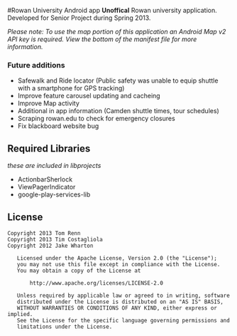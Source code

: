 #Rowan University Android app
**Unoffical** Rowan university application. Developed for Senior Project during Spring 2013. 

*Please note: To use the map portion of this application an Android Map v2 API key is required. View the bottom of the manifest file for more information.*

### Future additions
* Safewalk and Ride locator (Public safety was unable to equip shuttle with a smartphone for GPS tracking)
* Improve feature carousel updating and cacheing
* Improve Map activity
* Additional in app information (Camden shuttle times, tour schedules)
* Scraping rowan.edu to check for emergency closures
* Fix blackboard website bug


## Required Libraries
*these are included in libprojects*
* ActionbarSherlock
* ViewPagerIndicator
* google-play-services-lib

## License
```
Copyright 2013 Tom Renn
Copyright 2013 Tim Costagliola
Copyright 2012 Jake Wharton

   Licensed under the Apache License, Version 2.0 (the "License");
   you may not use this file except in compliance with the License.
   You may obtain a copy of the License at

       http://www.apache.org/licenses/LICENSE-2.0

   Unless required by applicable law or agreed to in writing, software
   distributed under the License is distributed on an "AS IS" BASIS,
   WITHOUT WARRANTIES OR CONDITIONS OF ANY KIND, either express or implied.
   See the License for the specific language governing permissions and
   limitations under the License.
```


